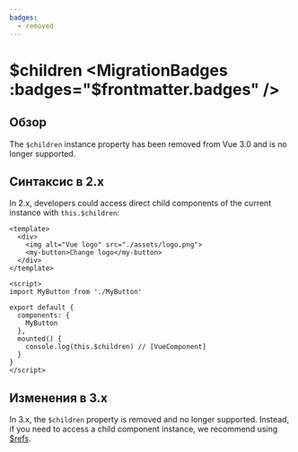 ```yaml
---
badges:
  - removed
---
```


# $children <MigrationBadges :badges="$frontmatter.badges" />

## Обзор

The `$children` instance property has been removed from Vue 3.0 and is no longer supported.

## Синтаксис в 2.x

In 2.x, developers could access direct child components of the current instance with `this.$children`:

```vue
<template>
  <div>
    <img alt="Vue logo" src="./assets/logo.png">
    <my-button>Change logo</my-button>
  </div>
</template>

<script>
import MyButton from './MyButton'

export default {
  components: {
    MyButton
  },
  mounted() {
    console.log(this.$children) // [VueComponent]
  }
}
</script>
```

## Изменения в 3.x

In 3.x, the `$children` property is removed and no longer supported. Instead, if you need to access a child component instance, we recommend using [$refs](/guide/component-template-refs.md#template-refs).
